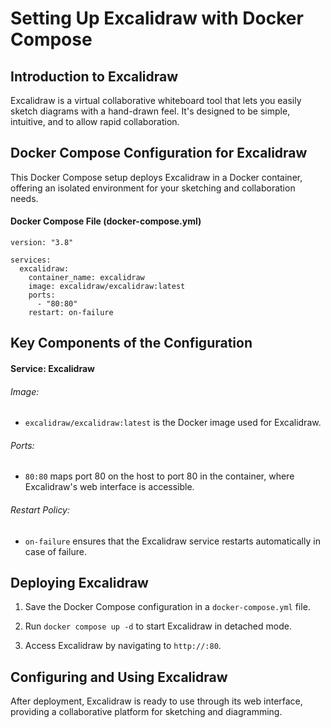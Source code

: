 # Setting Up Excalidraw with Docker Compose

## Introduction to Excalidraw

Excalidraw is a virtual collaborative whiteboard tool that lets you easily sketch diagrams with a hand-drawn feel. It's designed to be simple, intuitive, and to allow rapid collaboration.

## Docker Compose Configuration for Excalidraw

This Docker Compose setup deploys Excalidraw in a Docker container, offering an isolated environment for your sketching and collaboration needs.

#### Docker Compose File (docker-compose.yml)

```
version: "3.8"

services:
  excalidraw:
    container_name: excalidraw
    image: excalidraw/excalidraw:latest
    ports:
      - "80:80"
    restart: on-failure
```

## Key Components of the Configuration

#### Service: Excalidraw

###### Image: 

* <code>excalidraw/excalidraw:latest</code> is the Docker image used for Excalidraw.

###### Ports:

* <code>80:80</code> maps port 80 on the host to port 80 in the container, where Excalidraw's web interface is accessible.

###### Restart Policy: 

* <code>on-failure</code> ensures that the Excalidraw service restarts automatically in case of failure.

## Deploying Excalidraw

1. Save the Docker Compose configuration in a <code>docker-compose.yml</code> file.

2. Run <code>docker compose up -d</code> to start Excalidraw in detached mode.

3. Access Excalidraw by navigating to <code>http://<host-ip>:80</code>.

## Configuring and Using Excalidraw

After deployment, Excalidraw is ready to use through its web interface, providing a collaborative platform for sketching and diagramming.

